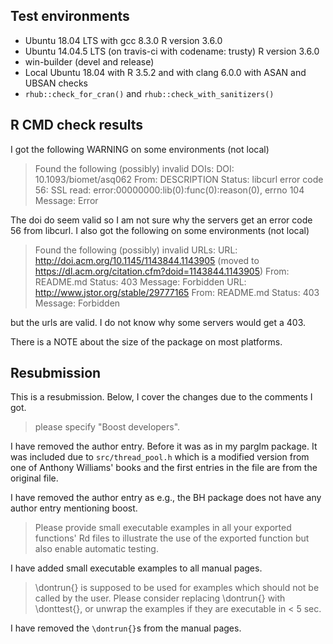 ## Test environments
* Ubuntu 18.04 LTS with gcc 8.3.0
  R version 3.6.0
* Ubuntu 14.04.5 LTS (on travis-ci with codename: trusty)
  R version 3.6.0
* win-builder (devel and release)
* Local Ubuntu 18.04 with R 3.5.2 and with clang 6.0.0 with ASAN and 
  UBSAN checks
* `rhub::check_for_cran()` and `rhub::check_with_sanitizers()`
 
## R CMD check results
I got the following WARNING on some environments (not local)

> Found the following (possibly) invalid DOIs:
>  DOI: 10.1093/biomet/asq062
>    From: DESCRIPTION
>    Status: libcurl error code 56:
>    	SSL read: error:00000000:lib(0):func(0):reason(0), errno 104
>    Message: Error

The doi do seem valid so I am not sure why the servers get an error code 56
from libcurl. I also got the following on some environments (not local)

> Found the following (possibly) invalid URLs:
>   URL: http://doi.acm.org/10.1145/1143844.1143905 (moved to https://dl.acm.org/citation.cfm?doid=1143844.1143905)
>    From: README.md
>    Status: 403
>    Message: Forbidden
>  URL: http://www.jstor.org/stable/29777165
>    From: README.md
>    Status: 403
>    Message: Forbidden

but the urls are valid. I do not know why some servers would get a 403.

There is a NOTE about the size of the package on most platforms.

## Resubmission
This is a resubmission. Below, I cover the changes due to the comments I got.

> please specify "Boost developers".

I have removed the author entry. Before it was as in my parglm package. 
It was included due to `src/thread_pool.h` which is a modified version from 
one of Anthony Williams' books and the first entries in the file are from the 
original file. 

I have removed the author entry as e.g., the BH package does not have any
author entry mentioning boost.

> Please provide small executable examples in all your exported functions'
> Rd files to illustrate the use of the exported function but also enable
> automatic testing.

I have added small executable examples to all manual pages.

> \dontrun{} is supposed to be used for examples which should not be 
> called by the user. Please consider replacing \dontrun{} with 
> \donttest{}, or unwrap the examples if they are executable in < 5 sec.

I have removed the `\dontrun{}`s from the manual pages. 
